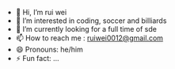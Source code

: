 - 👋 Hi, I’m rui wei
- 👀 I’m interested in coding, soccer and billiards
- 🌱 I’m currently looking for a full time of sde
- 📫 How to reach me : ruiwei0012@gmail.com
- 😄 Pronouns: he/him
- ⚡ Fun fact: ...

<!---
ruiw1212/ruiw1212 is a ✨ special ✨ repository because its `README.md` (this file) appears on your GitHub profile.
You can click the Preview link to take a look at your changes.
--->
